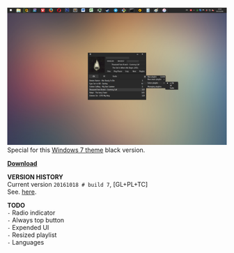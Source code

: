 ![Preview](https://raw.githubusercontent.com/iiiypuk/pscc/master/screen.png)  
Special for this [Windows 7 theme](http://liuxiaofei.deviantart.com/art/Photoshop-CC-2014-VS-for-Windows-7-531779251) black version.  

**[Download](https://raw.githubusercontent.com/iiiypuk/pscc/master/pscc.acs4)**  

**VERSION HISTORY**  
Current version `20161018 # build 7`, [GL+PL+TC]  
See. [here](https://raw.githubusercontent.com/iiiypuk/pscc/master/VERSION.md).  

**TODO**  
`-` Radio indicator  
`-` Always top button  
`-` Expended UI  
`-` Resized playlist  
`-` Languages
